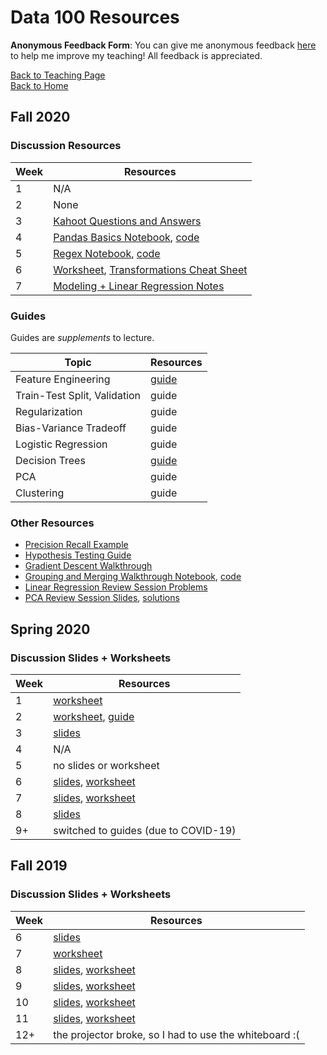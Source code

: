 # Data 100 Resources

**Anonymous Feedback Form**: You can give me anonymous feedback <a href="https://tinyurl.com/raguvirTAfeedback" target="_blank">here</a> to help me improve my teaching! All feedback is appreciated.

<a href="../">Back to Teaching Page</a>
<br>
<a href="../../">Back to Home</a>

## Fall 2020

### Discussion Resources

| Week | Resources |
| ---- | --------- |
| 1 | N/A |
| 2 | None |
| 3 | <a href="./resources/quizzes/kahoot/disc02_kahoot" target="_blank">Kahoot Questions and Answers</a> |
| 4 | <a href="./resources/other/fa20_disc03.html" target="_blank">Pandas Basics Notebook</a>, <a href="./resources/other/fa20_disc03.ipynb" download>code</a> |
| 5 | <a href="./resources/other/regex.html" target="_blank">Regex Notebook</a>, <a href="./resources/other/regex.ipynb" download>code</a> |
| 6 | <a href="./resources/worksheets/fa20/Dis5.pdf" target="_blank">Worksheet</a>, <a href="https://docs.google.com/presentation/d/1fnUiFnRxtoUPHgbJdJ5--sov398piyMNgu_JJ_Oe2f8/edit#slide=id.p" target="_blank">Transformations Cheat Sheet</a> |
| 7 | <a href="./resources/slides/fa20/disc06_notes.pdf" target="_blank">Modeling + Linear Regression Notes</a> |

### Guides

Guides are *supplements* to lecture.

| Topic | Resources |
| ----- | --------- |
| Feature Engineering | <a href="https://hackmd.io/@rkunani/feature-engineering" target="_blank">guide</a> |
| Train-Test Split, Validation | guide |
| Regularization | guide |
| Bias-Variance Tradeoff | guide |
| Logistic Regression | guide |
| Decision Trees | <a href="https://hackmd.io/@rkunani/decision-tree" target="_blank">guide</a> |
| PCA | guide |
| Clustering | guide |

### Other Resources

- <a href="./resources/other/precision-recall.pdf" target="_blank">Precision Recall Example</a>
- <a href="https://hackmd.io/@rkunani/hypothesis-testing" target="_blank">Hypothesis Testing Guide</a>
- <a href="./resources/other/gradient_descent_walkthrough.pdf" target="_blank">Gradient Descent Walkthrough</a>
- <a href="./resources/other/group_merge_walkthrough.html" target="_blank">Grouping and Merging Walkthrough Notebook</a>, <a href="./resources/other/group_merge_walkthrough.ipynb" download>code</a>
- <a href="./resources/other/linear_regression_review.pdf" target="_blank">Linear Regression Review Session Problems</a>
- <a href="./resources/other/pca_review.pdf" target="_blank">PCA Review Session Slides</a>, <a href="./resources/other/pca_review_solutions.pdf" target="_blank">solutions</a>


## Spring 2020

### Discussion Slides + Worksheets

| Week | Resources |
| ---- | --------- |
| 1 | <a href="./resources/worksheets/sp20/disc01.pdf" target="_blank">worksheet</a> |
| 2 | <a href="./resources/worksheets/sp20/disc02.pdf" target="_blank">worksheet</a>, <a href="https://hackmd.io/@rkunani/SybBko1zI" target="_blank">guide</a> |
| 3 | <a href="./resources/slides/sp20/disc03.pdf" target="_blank">slides</a> |
| 4 | N/A |
| 5 | no slides or worksheet |
| 6 | <a href="./resources/slides/sp20/modeling.pdf" target="_blank">slides</a>, <a href="./resources/worksheets/sp20/disc06.pdf" target="_blank">worksheet</a> |
| 7 | <a href="./resources/slides/sp20/gradient_descent.pdf" target="_blank">slides</a>, <a href="./resources/worksheets/sp20/disc07.pdf" target="_blank">worksheet</a> |
| 8 | <a href="./resources/slides/sp20/linear_regression.pdf" target="_blank">slides</a> |
| 9+ | switched to guides (due to COVID-19) |


## Fall 2019

### Discussion Slides + Worksheets

| Week | Resources |
| ----- | --------- |
| 6 | <a href="./resources/slides/fa19/pca.pdf" target="_blank">slides</a> |
| 7 | <a href="./resources/worksheets/fa19/disc07.pdf" target="_blank">worksheet</a> |
| 8 | <a href="./resources/slides/fa19/fa19disc08.pdf" target="_blank">slides</a>, <a href="./resources/worksheets/fa19/disc08.pdf" target="_blank">worksheet</a> |
| 9 | <a href="./resources/slides/fa19/linear_regression.pdf" target="_blank">slides</a>, <a href="./resources/worksheets/fa19/disc09.pdf" target="_blank">worksheet</a> |
| 10 | <a href="./resources/slides/fa19/fa19disc10.pdf" target="_blank">slides</a>, <a href="./resources/worksheets/fa19/disc10.pdf" target="_blank">worksheet</a> |
| 11 | <a href="./resources/slides/fa19/logistic_regression.pdf" target="_blank">slides</a>, <a href="./resources/worksheets/fa19/disc11.pdf" target="_blank">worksheet</a> |
| 12+ | the projector broke, so I had to use the whiteboard :( |
